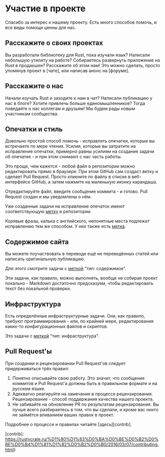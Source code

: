 # Участие в проекте

Спасибо за интерес к нашему проекту. Есть много способов помочь, и все виды
помощи ценны для нас.

## Расскажите о своих проектах

Вы разработали библиотеку для Rust, пока изучали язык? Написали небольшую
утилиту на работе? Собираетесь развернуть приложение на Rust в продакшен?
Расскажите об этом нам! Это можно сделать, просто упомянув проект в [чате], или
написав анонс на [форуме].

[chat]: https://gitter.im/ruRust/general
[forum]: https://forum.rustycrate.ru

## Расскажите о нас

Начали изучать Rust и заходите к нам в чат? Написали публикацию у нас
в блоге? Хотите привлечь больше единомышленников? Тогда поведайте о
нас коллегам и друзьям! Мы будем рады новым участникам сообщества.

## Опечатки и стиль

Довольно простой способ помочь - исправлять опечатки, которые вы встречаете по
мере чтения. Усилия, которые вы затратите на исправление опечатки, примерно
равны усилиям на создание задачи об опечатке - и при этом снимают с нас часть
работы.

Это проще, чем кажется - любой файл в репозитории можно редактировать прямо в
браузере. При этом GitHub сам создаст ветку и сделает Pull Request. Просто
кликните по файлу в списке в веб-интерфейсе GitHub, а затем нажмите на маленькую
иконку карандаша.

Отредактируйте файл, введите сообщение коммита - и готово. Pull Request создан и
мы уведомлены о нём.

Уже созданные задачи на исправление опечаток имеют соответствующую
[метку][typos] в репозитории.

[typos]: https://github.com/ruRust/rustycrate.ru/labels/%D0%BE%D0%BF%D0%B5%D1%87%D0%B0%D1%82%D0%BA%D0%B0

Корявые фразы, калька с английского, непонятные места подлежат исправлению тем
же способом. У них также есть [метка][style].

[style]: https://github.com/ruRust/rustycrate.ru/labels/%D1%81%D1%82%D0%B8%D0%BB%D1%8C

## Содержимое сайта

Вы можете поучаствовать в переводе ещё не переведённых статей или
написать оригинальную публикацию.

Для этого смотрите задачи с [меткой][content] "тип: содержимое".

[content]: https://github.com/ruRust/rust_book_ru/labels/%D1%82%D0%B8%D0%BF%3A%20%D1%81%D0%BE%D0%B4%D0%B5%D1%80%D0%B6%D0%B8%D0%BC%D0%BE%D0%B5

Эти задачи, как правило, можно выполнять, вообще не собирая проект
локально - Markdown достаточно предсказуем, чтобы редактировать текст
без локальной проверки.

## Инфраструктура

Есть определённые инфраструктурные задачи. Они, как правило, требуют
программирования - или, по крайней мере, редактирования каких-то
конфигурационных файлов и скриптов.

Это задачи с [меткой][infra] "тип: инфраструктура".

[infra]: https://github.com/ruRust/rust_book_ru/labels/%D1%82%D0%B8%D0%BF%3A%20%D0%B8%D0%BD%D1%84%D1%80%D0%B0%D1%81%D1%82%D1%80%D1%83%D0%BA%D1%82%D1%83%D1%80%D0%B0

## Pull Request'ы

При создании и рецензировании Pull Request'ов следует придерживаться трёх
правил:

1. Понятно описывайте свою работу. Это значит, что сообщения коммитов и Pull
   Request'а должны быть в правильном формате и на русском языке.
2. Адекватно реагируйте на замечания в процессе рецензирования. Рецензирование -
   способ поддержания качества нашего проекта.
3. Не забивайте на обновление PR по результатам рецензирования. Вы лучше всего
   разбираетесь в том, что вы сделали, и кроме вас никто не займётся вливанием
   ваших правок в проект.

Подробнее о процессе и правилах читайте [здесь][contrib].

[contrib]: https://rustycrate.ru/%D1%80%D1%83%D0%BA%D0%BE%D0%B2%D0%BE%D0%B4%D1%81%D1%82%D0%B2%D0%B0/2016/03/07/contributing.html)
